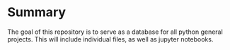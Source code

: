 # Summary

The goal of this repository is to serve as a database for all python general projects. This will include individual files, as well as jupyter notebooks.   
